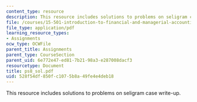 ```yaml
---
content_type: resource
description: This resource includes solutions to problems on seligram case write-up.
file: /courses/15-501-introduction-to-financial-and-managerial-accounting-spring-2004/528f54df850fc1075b8a49fe4e4deb18_ps8_sol.pdf
file_type: application/pdf
learning_resource_types:
- Assignments
ocw_type: OCWFile
parent_title: Assignments
parent_type: CourseSection
parent_uid: 6e772e47-ed81-7b21-98a3-e287008dacf3
resourcetype: Document
title: ps8_sol.pdf
uid: 528f54df-850f-c107-5b8a-49fe4e4deb18
---
```

This resource includes solutions to problems on seligram case write-up.

